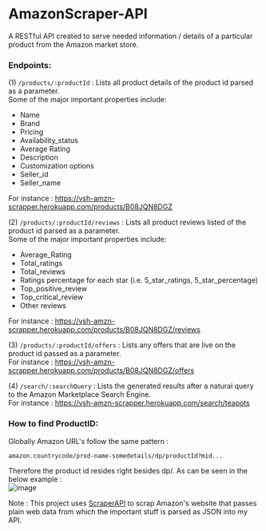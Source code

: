 # AmazonScraper-API

A RESTful API created to serve needed information / details of a particular product from the Amazon market store.

### Endpoints:

(1) ``` /products/:productId ``` : Lists all product details of the product id parsed as a parameter.<br/>
Some of the major important properties include:
- Name
- Brand
- Pricing
- Availability_status
- Average Rating
- Description
- Customization options
- Seller_id
- Seller_name <br/>

For instance : https://vsh-amzn-scrapper.herokuapp.com/products/B08JQN8DGZ

(2) ``` /products/:productId/reviews ``` : Lists all product reviews listed of the product id parsed as a parameter.<br/>
Some of the major important properties include:
- Average_Rating
- Total_ratings
- Total_reviews
- Ratings percentage for each star (i.e. 5_star_ratings, 5_star_percentage)
- Top_positive_review
- Top_critical_review
- Other reviews<br/>

For instance : https://vsh-amzn-scrapper.herokuapp.com/products/B08JQN8DGZ/reviews

(3) ``` /products/:productId/offers ``` : Lists any offers that are live on the product id passed as a parameter. <br/>
For instance : https://vsh-amzn-scrapper.herokuapp.com/products/B08JQN8DGZ/offers

(4) ``` /search/:searchQuery ``` : Lists the generated results after a natural query to the Amazon Marketplace Search Engine. <br/>
For instance : https://vsh-amzn-scrapper.herokuapp.com/search/teapots


### How to find ProductID: <br/>

Globally Amazon URL's follow the same pattern : 
```
amazon.countrycode/prod-name-somedetails/dp/productId?mid...
```
Therefore the product id resides right besides dp/. As can be seen in the below example : <br/>
![image](https://user-images.githubusercontent.com/59518168/155880718-a9179d4d-25af-478b-9cf4-7be9083a2081.png)

Note : This project uses [ScraperAPI](https://www.scraperapi.com/) to scrap Amazon's website that passes plain web data from which the important stuff is parsed as JSON into my API.
